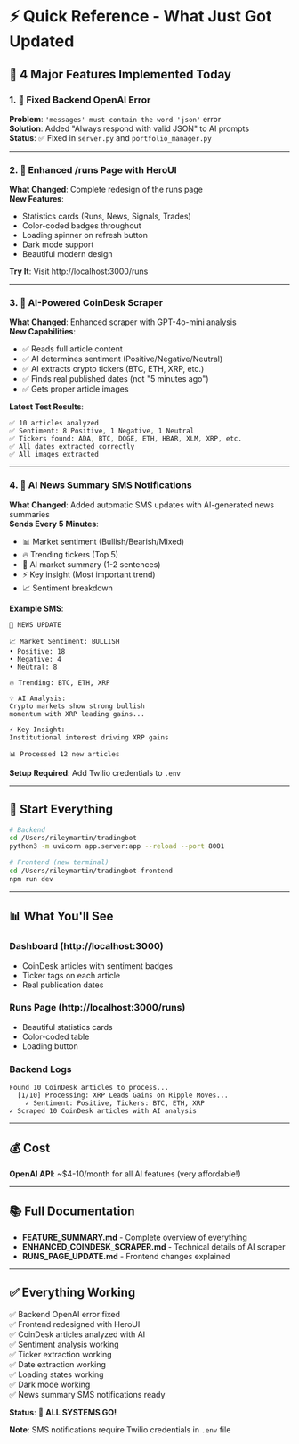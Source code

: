 # ⚡ Quick Reference - What Just Got Updated

## 🎯 4 Major Features Implemented Today

### 1. 🐛 Fixed Backend OpenAI Error
**Problem**: `'messages' must contain the word 'json'` error  
**Solution**: Added "Always respond with valid JSON" to AI prompts  
**Status**: ✅ Fixed in `server.py` and `portfolio_manager.py`

---

### 2. 🎨 Enhanced /runs Page with HeroUI
**What Changed**: Complete redesign of the runs page  
**New Features**:
- Statistics cards (Runs, News, Signals, Trades)
- Color-coded badges throughout
- Loading spinner on refresh button
- Dark mode support
- Beautiful modern design

**Try It**: Visit http://localhost:3000/runs

---

### 3. 🧠 AI-Powered CoinDesk Scraper
**What Changed**: Enhanced scraper with GPT-4o-mini analysis  
**New Capabilities**:
- ✅ Reads full article content
- ✅ AI determines sentiment (Positive/Negative/Neutral)
- ✅ AI extracts crypto tickers (BTC, ETH, XRP, etc.)
- ✅ Finds real published dates (not "5 minutes ago")
- ✅ Gets proper article images

**Latest Test Results**:
```
✅ 10 articles analyzed
✅ Sentiment: 8 Positive, 1 Negative, 1 Neutral
✅ Tickers found: ADA, BTC, DOGE, ETH, HBAR, XLM, XRP, etc.
✅ All dates extracted correctly
✅ All images extracted
```

---

### 4. 📱 AI News Summary SMS Notifications
**What Changed**: Added automatic SMS updates with AI-generated news summaries  
**Sends Every 5 Minutes**:
- 📊 Market sentiment (Bullish/Bearish/Mixed)
- 🔥 Trending tickers (Top 5)
- 🤖 AI market summary (1-2 sentences)
- ⚡ Key insight (Most important trend)
- 📈 Sentiment breakdown

**Example SMS**:
```
📰 NEWS UPDATE

📈 Market Sentiment: BULLISH
• Positive: 18
• Negative: 4
• Neutral: 8

🔥 Trending: BTC, ETH, XRP

💡 AI Analysis:
Crypto markets show strong bullish 
momentum with XRP leading gains...

⚡ Key Insight:
Institutional interest driving XRP gains

📊 Processed 12 new articles
```

**Setup Required**: Add Twilio credentials to `.env`

---

## 🚀 Start Everything

```bash
# Backend
cd /Users/rileymartin/tradingbot
python3 -m uvicorn app.server:app --reload --port 8001

# Frontend (new terminal)
cd /Users/rileymartin/tradingbot-frontend
npm run dev
```

---

## 📊 What You'll See

### Dashboard (http://localhost:3000)
- CoinDesk articles with sentiment badges
- Ticker tags on each article
- Real publication dates

### Runs Page (http://localhost:3000/runs)
- Beautiful statistics cards
- Color-coded table
- Loading button

### Backend Logs
```
Found 10 CoinDesk articles to process...
  [1/10] Processing: XRP Leads Gains on Ripple Moves...
    ✓ Sentiment: Positive, Tickers: BTC, ETH, XRP
✓ Scraped 10 CoinDesk articles with AI analysis
```

---

## 💰 Cost

**OpenAI API**: ~$4-10/month for all AI features (very affordable!)

---

## 📚 Full Documentation

- **FEATURE_SUMMARY.md** - Complete overview of everything
- **ENHANCED_COINDESK_SCRAPER.md** - Technical details of AI scraper
- **RUNS_PAGE_UPDATE.md** - Frontend changes explained

---

## ✅ Everything Working

✅ Backend OpenAI error fixed  
✅ Frontend redesigned with HeroUI  
✅ CoinDesk articles analyzed with AI  
✅ Sentiment analysis working  
✅ Ticker extraction working  
✅ Date extraction working  
✅ Loading states working  
✅ Dark mode working  
✅ News summary SMS notifications ready  

**Status**: 🎉 **ALL SYSTEMS GO!**

**Note**: SMS notifications require Twilio credentials in `.env` file


